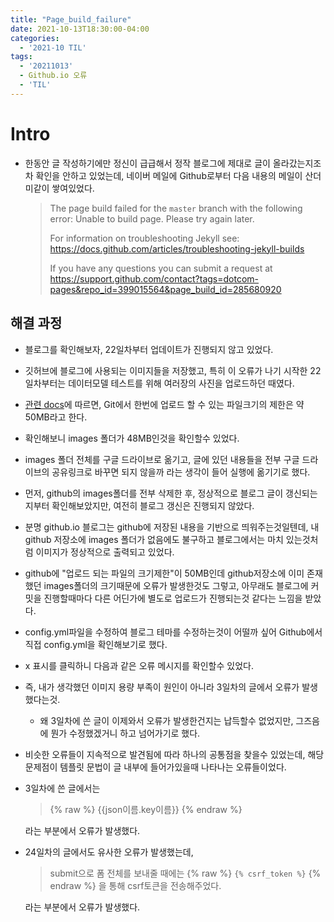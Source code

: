 ```yaml
---
title: "Page_build_failure"
date: 2021-10-13T18:30:00-04:00
categories:
  - '2021-10 TIL'
tags:
  - '20211013'
  - Github.io 오류
  - 'TIL'
---
```



# Intro

* 한동안 글 작성하기에만 정신이 급급해서 정작 블로그에 제대로 글이 올라갔는지조차 확인을 안하고 있었는데, 네이버 메일에 Github로부터 다음 내용의 메일이 산더미같이 쌓여있었다.

  > The page build failed for the `master` branch with the following error:
  > Unable to build page. Please try again later.
  >
  >For information on troubleshooting Jekyll see:
  >https://docs.github.com/articles/troubleshooting-jekyll-builds
  >
  >If you have any questions you can submit a request at https://support.github.com/contact?tags=dotcom-pages&repo_id=399015564&page_build_id=285680920
  >

## 해결 과정

* 블로그를 확인해보자, 22일차부터 업데이트가 진행되지 않고 있었다.

* 깃허브에 블로그에 사용되는 이미지들을 저장했고, 특히 이 오류가 나기 시작한 22일차부터는 데이터모델 테스트를 위해 여러장의 사진을 업로드하던 때였다.

* [관련 docs](https://docs.github.com/en/repositories/working-with-files/managing-large-files/about-large-files-on-github)에 따르면, Git에서 한번에 업로드 할 수 있는 파일크기의 제한은 약 50MB라고 한다.

* 확인해보니 images 폴더가 48MB인것을 확인할수 있었다.

* images 폴더 전체를 구글 드라이브로 옮기고, 글에 있던 내용들을 전부 구글 드라이브의 공유링크로 바꾸면 되지 않을까 라는 생각이 들어 실행에 옮기기로 했다.

* 먼저, github의 images폴더를 전부 삭제한 후, 정상적으로 블로그 글이 갱신되는지부터 확인해보았지만, 여전히 블로그 갱신은 진행되지 않았다.

* 분명 github.io 블로그는 github에 저장된 내용을 기반으로 띄워주는것일텐데, 내 github 저장소에 images 폴더가 없음에도 불구하고 블로그에서는 마치 있는것처럼 이미지가 정상적으로 출력되고 있었다.

* github에 "업로드 되는 파일의 크기제한"이 50MB인데 github저장소에 이미 존재했던 images폴더의 크기때문에 오류가 발생한것도 그렇고, 아무래도 블로그에 커밋을 진행할때마다 다른 어딘가에 별도로 업로드가 진행되는것 같다는 느낌을 받았다.

* config.yml파일을 수정하여 블로그 테마를 수정하는것이 어떨까 싶어 Github에서 직접 config.yml을 확인해보기로 했다.

* x 표시를 클릭하니 다음과 같은 오류 메시지를 확인할수 있었다.

* 즉, 내가 생각했던 이미지 용량 부족이 원인이 아니라 3일차의 글에서 오류가 발생했다는것.
  * 왜 3일차에 쓴 글이 이제와서 오류가 발생한건지는 납득할수 없었지만, 그즈음에 뭔가 수정했겠거니 하고 넘어가기로 했다.

* 비슷한 오류들이 지속적으로 발견됨에 따라 하나의 공통점을 찾을수 있었는데, 해당 문제점이 템플릿 문법이 글 내부에 들어가있을때 나타나는 오류들이었다.

* 3일차에 쓴 글에서는   
  
    > {% raw %} {{json이름.key이름}} {% endraw %}
    
  라는 부분에서 오류가 발생했다.

* 24일차의 글에서도 유사한 오류가 발생했는데, 
  
  > submit으로 폼 전체를 보내줄 때에는 {% raw %} ```{% csrf_token %}``` {% endraw %} 을 통해 csrf토큰을 전송해주었다.

  라는 부분에서 오류가 발생했다.

 

  
